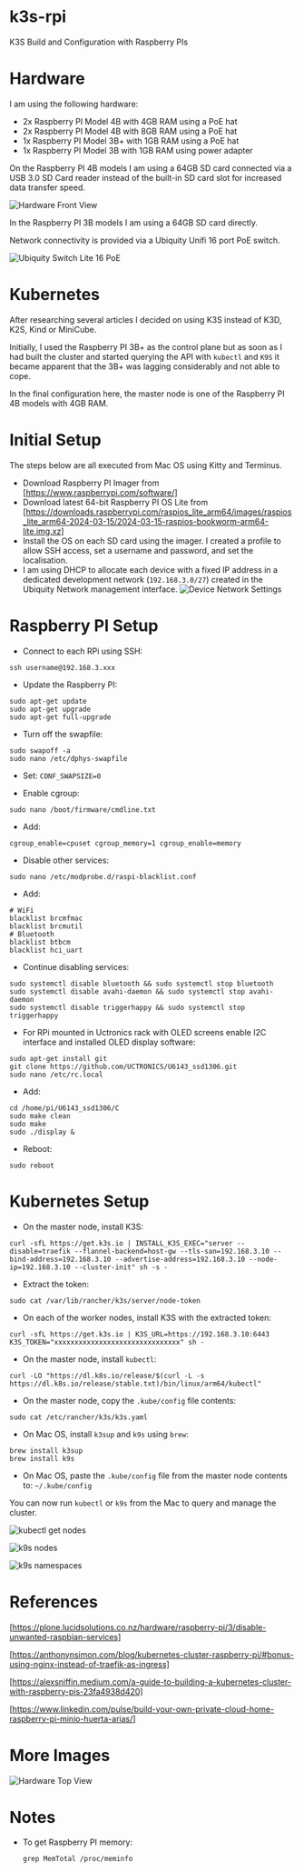 # k3s-rpi

K3S Build and Configuration with Raspberry PIs

# Hardware

I am using the following hardware:

- 2x Raspberry PI Model 4B with 4GB RAM using a PoE hat
- 2x Raspberry PI Model 4B with 8GB RAM using a PoE hat
- 1x Raspberry PI Model 3B+ with 1GB RAM using a PoE hat
- 1x Raspberry PI Model 3B with 1GB RAM using power adapter

On the Raspberry PI 4B models I am using a 64GB SD card connected via a USB 3.0 SD Card reader instead of the built-in SD card slot for increased data transfer speed.

![Hardware Front View](./images/rack-front.png)

In the Raspberry PI 3B models I am using a 64GB SD card directly.

Network connectivity is provided via a Ubiquity Unifi 16 port PoE switch.

![Ubiquity Switch Lite 16 PoE](./images/unifi-switch.png)

# Kubernetes

After researching several articles I decided on using K3S instead of K3D, K2S, Kind or MiniCube.

Initially, I used the Raspberry PI 3B+ as the control plane but as soon as I had built the cluster and started querying the API with `kubectl` and `K9S` it became apparent that the 3B+ was lagging considerably and not able to cope.

In the final configuration here, the master node is one of the Raspberry PI 4B models with 4GB RAM.

# Initial Setup

The steps below are all executed from Mac OS using Kitty and Terminus.

- Download Raspberry PI Imager from [https://www.raspberrypi.com/software/]
- Download latest 64-bit Raspberry PI OS Lite from [https://downloads.raspberrypi.com/raspios_lite_arm64/images/raspios_lite_arm64-2024-03-15/2024-03-15-raspios-bookworm-arm64-lite.img.xz]
- Install the OS on each SD card using the imager. I created a profile to allow SSH access, set a username and password, and set the localisation.
- I am using DHCP to allocate each device with a fixed IP address in a dedicated development network (`192.168.3.0/27`) created in the Ubiquity Network management interface.
  ![Device Network Settings](./images/unifi-nodes.png)

# Raspberry PI Setup

- Connect to each RPi using SSH:

```
ssh username@192.168.3.xxx
```

- Update the Raspberry PI:

```
sudo apt-get update
sudo apt-get upgrade
sudo apt-get full-upgrade
```

- Turn off the swapfile:

```
sudo swapoff -a
sudo nano /etc/dphys-swapfile
```

- Set: `CONF_SWAPSIZE=0`

- Enable cgroup:

```
sudo nano /boot/firmware/cmdline.txt
```

- Add:

```
cgroup_enable=cpuset cgroup_memory=1 cgroup_enable=memory
```

- Disable other services:

```
sudo nano /etc/modprobe.d/raspi-blacklist.conf
```

- Add:

```
# WiFi
blacklist brcmfmac
blacklist brcmutil
# Bluetooth
blacklist btbcm
blacklist hci_uart
```

- Continue disabling services:

```
sudo systemctl disable bluetooth && sudo systemctl stop bluetooth
sudo systemctl disable avahi-daemon && sudo systemctl stop avahi-daemon
sudo systemctl disable triggerhappy && sudo systemctl stop triggerhappy
```

- For RPi mounted in Uctronics rack with OLED screens enable I2C interface and installed OLED display software:

```
sudo apt-get install git
git clone https://github.com/UCTRONICS/U6143_ssd1306.git
sudo nano /etc/rc.local
```

- Add:

```
cd /home/pi/U6143_ssd1306/C
sudo make clean
sudo make
sudo ./display &
```

- Reboot:

```
sudo reboot
```

# Kubernetes Setup

- On the master node, install K3S:

```
curl -sfL https://get.k3s.io | INSTALL_K3S_EXEC="server --disable=traefik --flannel-backend=host-gw --tls-san=192.168.3.10 --bind-address=192.168.3.10 --advertise-address=192.168.3.10 --node-ip=192.168.3.10 --cluster-init" sh -s -
```

- Extract the token:

```
sudo cat /var/lib/rancher/k3s/server/node-token
```

- On each of the worker nodes, install K3S with the extracted token:

```
curl -sfL https://get.k3s.io | K3S_URL=https://192.168.3.10:6443 K3S_TOKEN="xxxxxxxxxxxxxxxxxxxxxxxxxxxxxxx" sh -
```

- On the master node, install `kubectl`:

```
curl -LO "https://dl.k8s.io/release/$(curl -L -s https://dl.k8s.io/release/stable.txt)/bin/linux/arm64/kubectl"
```

- On the master node, copy the `.kube/config` file contents:

```
sudo cat /etc/rancher/k3s/k3s.yaml
```

- On Mac OS, install `k3sup` and `k9s` using `brew`:

```
brew install k3sup
brew install k9s
```

- On Mac OS, paste the `.kube/config` file from the master node contents to: `~/.kube/config`

You can now run `kubectl` or `k9s` from the Mac to query and manage the cluster.

![kubectl get nodes](./images/kubectl-nodes.png)

![k9s nodes](./images/k9s-namespace.png)

![k9s namespaces](./images/k9s-nodes.png)

# References

[https://plone.lucidsolutions.co.nz/hardware/raspberry-pi/3/disable-unwanted-raspbian-services]

[https://anthonynsimon.com/blog/kubernetes-cluster-raspberry-pi/#bonus-using-nginx-instead-of-traefik-as-ingress]

[https://alexsniffin.medium.com/a-guide-to-building-a-kubernetes-cluster-with-raspberry-pis-23fa4938d420]

[https://www.linkedin.com/pulse/build-your-own-private-cloud-home-raspberry-pi-minio-huerta-arias/]

# More Images

![Hardware Top View](./images/rack-top.png)

# Notes

- To get Raspberry PI memory:

  `grep MemTotal /proc/meminfo`
